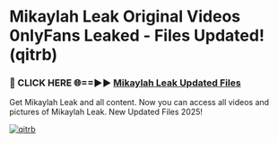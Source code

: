 # Mikaylah Leak Original Videos 0nlyFans Leaked - Files Updated! (qitrb)

<h3>🔴 CLICK HERE 🌐==►► <a href="https://tinyurl.com/2jnfzry5" rel="nofollow">Mikaylah Leak Updated Files</a></h3>

Get Mikaylah Leak and all content. Now you can access all videos and pictures of Mikaylah Leak. New Updated Files 2025!

[![qitrb](https://i.imgur.com/GyGTBgg.gif)](https://tinyurl.com/2jnfzry5)
